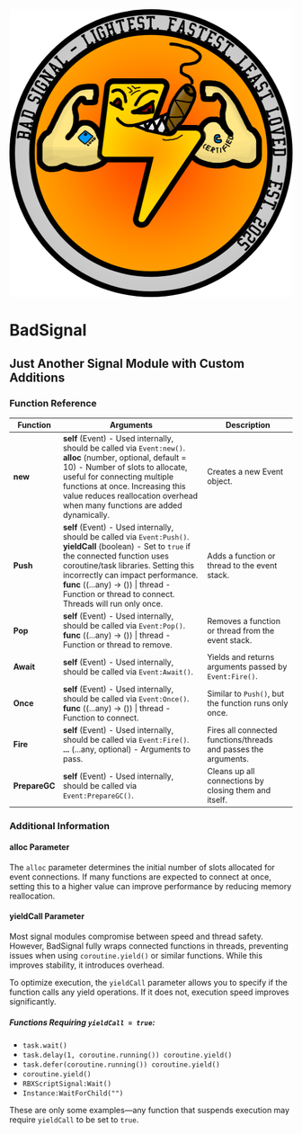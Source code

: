 <img src="docs/Logo.png" alt="Bad Signal" width="512" height="512">

# BadSignal

## Just Another Signal Module with Custom Additions

### Function Reference

| Function      | Arguments                                                                                                                                                                                                                                                                                                                 | Description                                                     |
| ------------- | ------------------------------------------------------------------------------------------------------------------------------------------------------------------------------------------------------------------------------------------------------------------------------------------------------------------------- | --------------------------------------------------------------- |
| **new**       | **self** (Event) - Used internally, should be called via `Event:new()`.<br>**alloc** (number, optional, default = 10) - Number of slots to allocate, useful for connecting multiple functions at once. Increasing this value reduces reallocation overhead when many functions are added dynamically.                         | Creates a new Event object.                                     |
| **Push**      | **self** (Event) - Used internally, should be called via `Event:Push()`.<br>**yieldCall** (boolean) - Set to `true` if the connected function uses coroutine/task libraries. Setting this incorrectly can impact performance.<br>**func** ((...any) -> ()) \| thread - Function or thread to connect. Threads will run only once. | Adds a function or thread to the event stack.                   |
| **Pop**       | **self** (Event) - Used internally, should be called via `Event:Pop()`.<br>**func** ((...any) -> ()) \| thread - Function or thread to remove.                                                                                                                                                                                | Removes a function or thread from the event stack.              |
| **Await**     | **self** (Event) - Used internally, should be called via `Event:Await()`.                                                                                                                                                                                                                                                 | Yields and returns arguments passed by `Event:Fire()`.          |
| **Once**      | **self** (Event) - Used internally, should be called via `Event:Once()`.<br>**func** ((...any) -> ()) \| thread - Function to connect.                                                                                                                                                                                        | Similar to `Push()`, but the function runs only once.           |
| **Fire**      | **self** (Event) - Used internally, should be called via `Event:Fire()`.<br>**...** (...any, optional) - Arguments to pass.                                                                                                                                                                                                   | Fires all connected functions/threads and passes the arguments. |
| **PrepareGC** | **self** (Event) - Used internally, should be called via `Event:PrepareGC()`.                                                                                                                                                                                                                                             | Cleans up all connections by closing them and itself.           |

### Additional Information

#### alloc Parameter

The `alloc` parameter determines the initial number of slots allocated for event connections. If many functions are expected to connect at once, setting this to a higher value can improve performance by reducing memory reallocation.

#### yieldCall Parameter

Most signal modules compromise between speed and thread safety. However, BadSignal fully wraps connected functions in threads, preventing issues when using `coroutine.yield()` or similar functions. While this improves stability, it introduces overhead.

To optimize execution, the `yieldCall` parameter allows you to specify if the function calls any yield operations. If it does not, execution speed improves significantly.

##### Functions Requiring `yieldCall = true`:

- `task.wait()`
- `task.delay(1, coroutine.running()) coroutine.yield()`
- `task.defer(coroutine.running()) coroutine.yield()`
- `coroutine.yield()`
- `RBXScriptSignal:Wait()`
- `Instance:WaitForChild("")`

These are only some examples—any function that suspends execution may require `yieldCall` to be set to `true`.


